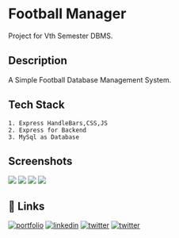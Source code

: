 # Football Manager

Project for Vth Semester DBMS.

## Description

A Simple Football Database Management System. 

## Tech Stack 

    1. Express HandleBars,CSS,JS
    2. Express for Backend 
    3. MySql as Database


## Screenshots

<img src="https://i.ibb.co/cYJxVNq/ss-Sign-Contract-Page.png">
<img src="https://i.ibb.co/K2fym7p/ss-Formation.png">
<img src="https://i.ibb.co/B3sK01v/ss-Home-Page.png">
<img src="https://i.ibb.co/KW3yPt6/ss-Players.png">


## 🔗 Links
[![portfolio](https://img.shields.io/badge/my_GitHUb-000?style=for-the-badge&logo=ko-fi&logoColor=white)](https://github.com/dszvivian/)
[![linkedin](https://img.shields.io/badge/linkedin-0A66C2?style=for-the-badge&logo=linkedin&logoColor=white)](https://www.linkedin.com/in/dszvivian/)
[![twitter](https://img.shields.io/badge/twitter-1DA1F2?style=for-the-badge&logo=twitter&logoColor=white)](https://twitter.com/dszvivian)
[![twitter](https://img.shields.io/badge/instagram-C13584?style=for-the-badge&logo=instagram&logoColor=white)](https://www.instagram.com/dszvivian/)

